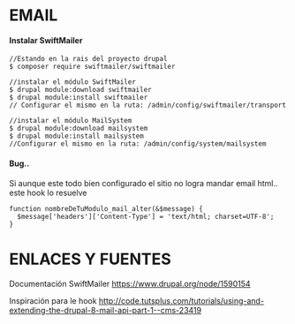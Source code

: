 EMAIL
========
#### Instalar SwiftMailer
```
//Estando en la rais del proyecto drupal
$ composer require swiftmailer/swiftmailer

//instalar el módulo SwiftMailer
$ drupal module:download swiftmailer
$ drupal module:install swiftmailer
// Configurar el mismo en la ruta: /admin/config/swiftmailer/transport

//instalar el módulo MailSystem
$ drupal module:download mailsystem
$ drupal module:install mailsystem
//Configurar el mismo en la ruta: /admin/config/system/mailsystem
```

#### Bug..
Si aunque este todo bien configurado el sitio no logra mandar email html.. este hook lo resuelve
```
function nombreDeTuModulo_mail_alter(&$message) {
  $message['headers']['Content-Type'] = 'text/html; charset=UTF-8';
}
```

ENLACES Y FUENTES
=================
Documentación SwiftMailer
https://www.drupal.org/node/1590154

Inspiración para le hook
http://code.tutsplus.com/tutorials/using-and-extending-the-drupal-8-mail-api-part-1--cms-23419

